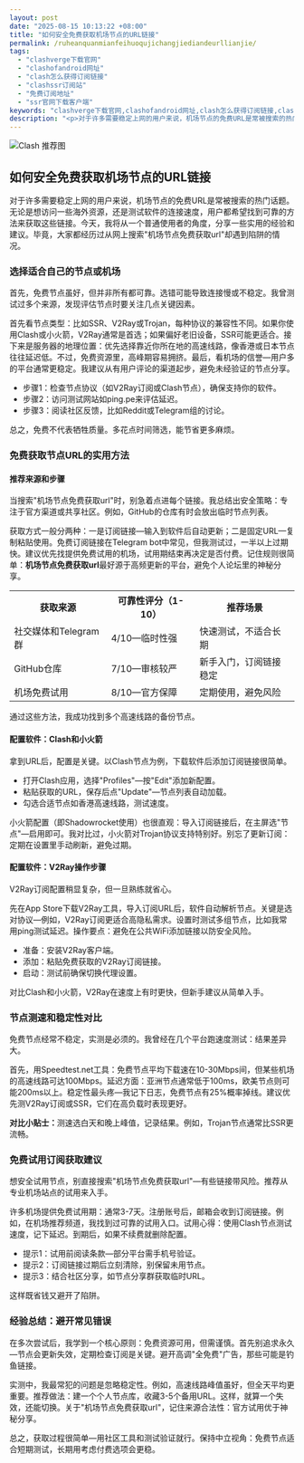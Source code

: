 ```yaml
---
layout: post
date: "2025-08-15 10:13:22 +08:00"
title: "如何安全免费获取机场节点的URL链接"
permalink: /ruheanquanmianfeihuoqujichangjiediandeurllianjie/
tags:
  - "clashverge下载官网"
  - "clashofandroid网址"
  - "clash怎么获得订阅链接"
  - "clashssr订阅站"
  - "免费订阅地址"
  - "ssr官网下载客户端"
keywords: "clashverge下载官网,clashofandroid网址,clash怎么获得订阅链接,clashssr订阅站,免费订阅地址,ssr官网下载客户端"
description: "<p>对于许多需要稳定上网的用户来说，机场节点的免费URL是常被搜索的热门话题。无论是想访问一些海外资源，还是测试软件的连接速度，用户都希望找到可靠的方法来获取这些链接。今天，我将从一个普通使用者的角度，分享一些实用的经验和建议。毕竟，大家都经历过从网上搜索机场节点免费获取url却遇到陷阱的情况。</p>"
---
```


![Clash 推荐图](https://clashjd.github.io/assets/img/机场节点推荐.png)

## 如何安全免费获取机场节点的URL链接

<p>对于许多需要稳定上网的用户来说，机场节点的免费URL是常被搜索的热门话题。无论是想访问一些海外资源，还是测试软件的连接速度，用户都希望找到可靠的方法来获取这些链接。今天，我将从一个普通使用者的角度，分享一些实用的经验和建议。毕竟，大家都经历过从网上搜索"机场节点免费获取url"却遇到陷阱的情况。</p>
<h3>选择适合自己的节点或机场</h3>
<p>首先，免费节点虽好，但并非所有都可靠。选错可能导致连接慢或不稳定。我曾测试过多个来源，发现评估节点时要关注几点关键因素。</p>
<p>首先看节点类型：比如SSR、V2Ray或Trojan，每种协议的兼容性不同。如果你使用Clash或小火箭，V2Ray通常是首选；如果偏好老旧设备，SSR可能更适合。接下来是服务器的地理位置：优先选择靠近你所在地的高速线路，像香港或日本节点往往延迟低。不过，免费资源里，高峰期容易拥挤。最后，看机场的信誉—用户多的平台通常更稳定。我建议从有用户评论的渠道起步，避免未经验证的节点分享。</p>
<ul>
<li>步骤1：检查节点协议（如V2Ray订阅或Clash节点），确保支持你的软件。</li>
<li>步骤2：访问测试网站如ping.pe来评估延迟。</li>
<li>步骤3：阅读社区反馈，比如Reddit或Telegram组的讨论。</li>
</ul>
<p>总之，免费不代表牺牲质量。多花点时间筛选，能节省更多麻烦。</p>
<h3>免费获取节点URL的实用方法</h3>
<h4>推荐来源和步骤</h4>
<p>当搜索"机场节点免费获取url"时，别急着点进每个链接。我总结出安全策略：专注于官方渠道或共享社区。例如，GitHub的仓库有时会放出临时节点列表。</p>
<p>获取方式一般分两种：一是订阅链接—输入到软件后自动更新；二是固定URL—复制粘贴使用。免费订阅链接在Telegram bot中常见，但我测试过，一半以上过期快。建议优先找提供免费试用的机场，试用期结束再决定是否付费。记住规则很简单：<strong>机场节点免费获取url</strong>最好源于高频更新的平台，避免个人论坛里的神秘分享。</p>
<table>
<tr>
<th>获取来源</td>
<th>可靠性评分（1-10）</td>
<th>推荐场景</td>
</tr>
<tr>
<td>社交媒体和Telegram群</td>
<td>4/10—临时性强</td>
<td>快速测试，不适合长期</td>
</tr>
<tr>
<td>GitHub仓库</td>
<td>7/10—审核较严</td>
<td>新手入门，订阅链接稳定</td>
</tr>
<tr>
<td>机场免费试用</td>
<td>8/10—官方保障</td>
<td>定期使用，避免风险</td>
</tr>
</table>
<p>通过这些方法，我成功找到多个高速线路的备份节点。</p>
<h4>配置软件：Clash和小火箭</h4>
<p>拿到URL后，配置是关键。以Clash节点为例，下载软件后添加订阅链接很简单。</p>
<ul>
<li>打开Clash应用，选择"Profiles"—按"Edit"添加新配置。</li>
<li>粘贴获取的URL，保存后点"Update"—节点列表自动加载。</li>
<li>勾选合适节点如香港高速线路，测试速度。</li>
</ul>
<p>小火箭配置（即Shadowrocket使用）也很直观：导入订阅链接后，在主屏选"节点"—启用即可。我对比过，小火箭对Trojan协议支持特别好。别忘了更新订阅：定期在设置里手动刷新，避免过期。</p>
<h4>配置软件：V2Ray操作步骤</h4>
<p>V2Ray订阅配置稍显复杂，但一旦熟练就省心。</p>
<p>先在App Store下载V2Ray工具，导入订阅URL后，软件自动解析节点。关键是选对协议—例如，V2Ray订阅更适合高隐私需求。设置时测试多组节点，比如我常用ping测试延迟。操作要点：避免在公共WiFi添加链接以防安全风险。</p>
<ul>
<li>准备：安装V2Ray客户端。</li>
<li>添加：粘贴免费获取的V2Ray订阅链接。</li>
<li>启动：测试前确保切换代理设置。</li>
</ul>
<p>对比Clash和小火箭，V2Ray在速度上有时更快，但新手建议从简单入手。</p>
<h3>节点测速和稳定性对比</h3>
<p>免费节点经常不稳定，实测是必须的。我曾经在几个平台跑速度测试：结果差异大。</p>
<p>首先，用Speedtest.net工具：免费节点平均下载速在10-30Mbps间，但某些机场的高速线路可达100Mbps。延迟方面：亚洲节点通常低于100ms，欧美节点则可能200ms以上。稳定性最头疼—我记下日志，免费节点有25%概率掉线。建议优先测V2Ray订阅或SSR，它们在高负载时表现更好。</p>
<p><strong>对比小贴士：</strong>测速选白天和晚上峰值，记录结果。例如，Trojan节点通常比SSR更流畅。</p>
<h3>免费试用订阅获取建议</h3>
<p>想安全试用节点，别直接搜索"机场节点免费获取url"—有些链接带风险。推荐从专业机场站点的试用来入手。</p>
<p>许多机场提供免费试用期：通常3-7天。注册账号后，邮箱会收到订阅链接。例如，在机场推荐频道，我找到过可靠的试用入口。试用心得：使用Clash节点测试速度，记下延迟。到期后，如果不续费就删除配置。</p>
<ul>
<li>提示1：试用前阅读条款—部分平台需手机号验证。</li>
<li>提示2：订阅链接过期后立刻清除，别保留未用节点。</li>
<li>提示3：结合社区分享，如节点分享群获取临时URL。</li>
</ul>
<p>这样既省钱又避开了陷阱。</p>
<h3>经验总结：避开常见错误</h3>
<p>在多次尝试后，我学到一个核心原则：免费资源可用，但需谨慎。首先别追求永久—节点会更新失效，定期检查订阅是关键。避开高调"全免费"广告，那些可能是钓鱼链接。</p>
<p>实测中，我最常犯的问题是忽略稳定性。例如，高速线路峰值虽好，但全天平均更重要。推荐做法：建一个个人节点库，收藏3-5个备用URL。这样，就算一个失效，还能切换。关于"机场节点免费获取url"，记住来源合法性：官方试用优于神秘分享。</p>
<p>总之，获取过程很简单—用社区工具和测试验证就行。保持中立视角：免费节点适合短期测试，长期用考虑付费选项会更稳。</p>